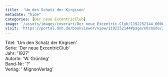 ```yaml
---
title:  'Um den Schatz der Kirgisen'
metadate: "hide"
categories: [Der neue ExcentricClub]
image: '/assets/images/coverart/Der neue Excentric-Club/1192252144_00000010.jpg'
visit: 'https://portal.dnb.de/bookviewer/view/1192252144#page/n0/mode/2up'
---
```

Titel: 'Um den Schatz der Kirgisen' <br>
Serie: 'Der neue ExcentricClub' <br>
Jahr: '1927' <br>
AutorIn: 'W. Grünling' <br>
Band-Nr: '?' <br>
Verlag: ' MignonVerlag'